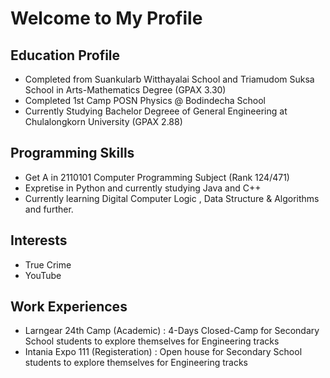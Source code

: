 # Welcome to My Profile

## Education Profile
- Completed from Suankularb Witthayalai School and Triamudom Suksa School in Arts-Mathematics Degree (GPAX 3.30)
- Completed 1st Camp POSN Physics @ Bodindecha School
- Currently Studying Bachelor Degreee of General Engineering at Chulalongkorn University (GPAX 2.88)

## Programming Skills
- Get A in 2110101 Computer Programming Subject (Rank 124/471)
- Expretise in Python and currently studying Java and C++
- Currently learning Digital Computer Logic , Data Structure & Algorithms and further.

## Interests
- True Crime
- YouTube

## Work Experiences
- Larngear 24th Camp (Academic) : 4-Days Closed-Camp for Secondary School students to explore themselves for Engineering tracks
- Intania Expo 111 (Registeration) : Open house for Secondary School students to explore themselves for Engineering tracks
